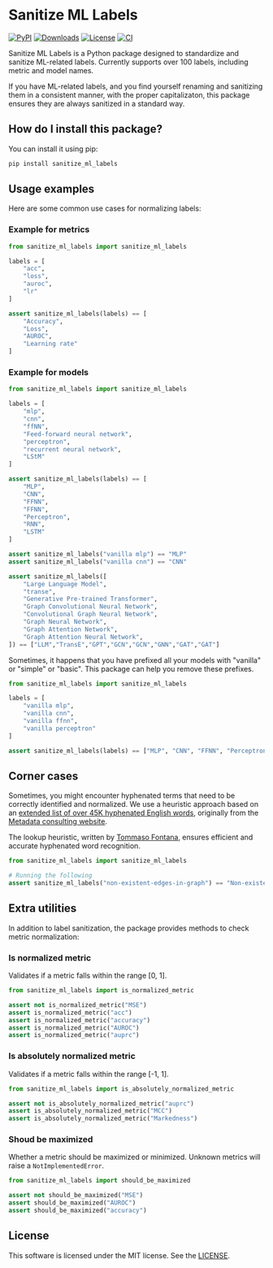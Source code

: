 # Sanitize ML Labels

[![PyPI](https://badge.fury.io/py/sanitize-ml-labels.svg)](https://badge.fury.io/py/sanitize-ml-labels)
[![Downloads](https://pepy.tech/badge/sanitize-ml-labels)](https://pepy.tech/badge/sanitize-ml-labels)
[![License](https://img.shields.io/badge/License-MIT-blue.svg)](https://github.com/LucaCappelletti94/sanitize_ml_labels/blob/master/LICENSE)
[![CI](https://github.com/LucaCappelletti94/sanitize_ml_labels/actions/workflows/python.yml/badge.svg)](https://github.com/LucaCappelletti94/sanitize_ml_labels/actions)

Sanitize ML Labels is a Python package designed to standardize and sanitize ML-related labels. Currently supports over 100 labels, including metric and model names.

If you have ML-related labels, and you find yourself renaming and sanitizing them in a consistent manner, with the proper capitalizaton, this package ensures they are always sanitized in a standard way.

## How do I install this package?

You can install it using pip:

```bash
pip install sanitize_ml_labels
```

## Usage examples

Here are some common use cases for normalizing labels:

### Example for metrics

```python
from sanitize_ml_labels import sanitize_ml_labels

labels = [
    "acc",
    "loss",
    "auroc",
    "lr"
]

assert sanitize_ml_labels(labels) == [
    "Accuracy",
    "Loss",
    "AUROC",
    "Learning rate"
]
```

### Example for models

```python
from sanitize_ml_labels import sanitize_ml_labels

labels = [
    "mlp",
    "cnn",
    "ffNN",
    "Feed-forward neural network",
    "perceptron",
    "recurrent neural network",
    "LStM"
]

assert sanitize_ml_labels(labels) == [
    "MLP",
    "CNN",
    "FFNN",
    "FFNN",
    "Perceptron",
    "RNN",
    "LSTM"
]

assert sanitize_ml_labels("vanilla mlp") == "MLP"
assert sanitize_ml_labels("vanilla cnn") == "CNN"

assert sanitize_ml_labels([
    "Large Language Model",
    "transe",
    "Generative Pre-trained Transformer",
    "Graph Convolutional Neural Network",
    "Convolutional Graph Neural Network",
    "Graph Neural Network",
    "Graph Attention Network",
    "Graph Attention Neural Network",
]) == ["LLM","TransE","GPT","GCN","GCN","GNN","GAT","GAT"]
```

Sometimes, it happens that you have prefixed all your models with "vanilla" or "simple" or "basic". This package can help you remove these prefixes.

```python
from sanitize_ml_labels import sanitize_ml_labels

labels = [
    "vanilla mlp",
    "vanilla cnn",
    "vanilla ffnn",
    "vanilla perceptron"
]

assert sanitize_ml_labels(labels) == ["MLP", "CNN", "FFNN", "Perceptron"]
```

## Corner cases

Sometimes, you might encounter hyphenated terms that need to be correctly identified and normalized. We use a heuristic approach based on an [extended list of over 45K hyphenated English words](https://github.com/LucaCappelletti94/sanitize_ml_labels/blob/master/hyphenations.json.gz), originally from the [Metadata consulting website](https://metadataconsulting.blogspot.com/2019/07/An-extensive-massive-near-complete-list-of-all-English-Hyphenated-words.html).

The lookup heuristic, written by [Tommaso Fontana](https://github.com/zommiommy), ensures efficient and accurate hyphenated word recognition.

```python
from sanitize_ml_labels import sanitize_ml_labels

# Running the following
assert sanitize_ml_labels("non-existent-edges-in-graph") == "Non-existent edges in graph"
```

## Extra utilities

In addition to label sanitization, the package provides methods to check metric normalization:

### Is normalized metric

Validates if a metric falls within the range [0, 1].

```python
from sanitize_ml_labels import is_normalized_metric

assert not is_normalized_metric("MSE")
assert is_normalized_metric("acc")
assert is_normalized_metric("accuracy")
assert is_normalized_metric("AUROC")
assert is_normalized_metric("auprc")
```

### Is absolutely normalized metric

Validates if a metric falls within the range [-1, 1].

```python
from sanitize_ml_labels import is_absolutely_normalized_metric

assert not is_absolutely_normalized_metric("auprc")
assert is_absolutely_normalized_metric("MCC")
assert is_absolutely_normalized_metric("Markedness")
```

### Shoud be maximized
Whether a metric should be maximized or minimized. Unknown metrics will raise a `NotImplementedError`.

```python
from sanitize_ml_labels import should_be_maximized

assert not should_be_maximized("MSE")
assert should_be_maximized("AUROC")
assert should_be_maximized("accuracy")
```

## License
This software is licensed under the MIT license. See the [LICENSE](https://github.com/LucaCappelletti94/sanitize_ml_labels/blob/master/LICENSE).
